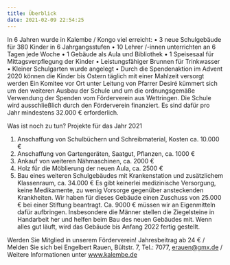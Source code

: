 ```yaml
---
title: Überblick
date: 2021-02-09 22:54:25
---
```

In 6 Jahren wurde in Kalembe / Kongo viel erreicht:
•	3 neue Schulgebäude für 380 Kinder in 6 Jahrgangsstufen
•	10 Lehrer /-innen unterrichten an 6 Tagen jede Woche
•	1 Gebäude als Aula und Bibliothek
•	1 Speisesaal für Mittagsverpflegung der Kinder
•	Leistungsfähiger Brunnen für Trinkwasser
•	Kleiner Schulgarten wurde angelegt
•	Durch die Spendenaktion im Advent 2020 können die Kinder 
bis Ostern täglich mit einer Mahlzeit versorgt werden
Ein Komitee vor Ort unter Leitung von Pfarrer Desiré kümmert sich um den weiteren Ausbau der Schule und um die ordnungsgemäße Verwendung der Spenden vom Förderverein aus Wettringen. Die Schule wird ausschließlich durch den Förderverein finanziert. Es sind dafür pro Jahr mindestens 32.000 € erforderlich.




<!-- more -->

Was ist noch zu tun? Projekte für das Jahr 2021
1.	Anschaffung von Schulbüchern und Schreibmaterial, Kosten ca. 10.000 €
2.	Anschaffung von Gartengeräten, Saatgut, Pflanzen,  ca. 1000 €
3.	Ankauf von weiteren Nähmaschinen,  ca. 2000 €
4.	Holz für die Möblierung der neuen Aula, ca. 2500 €
5.	Bau eines weiteren Schulgebäudes mit Krankenstation und zusätzlichem Klassenraum,  ca. 34.000 €
Es gibt keinerlei medizinische Versorgung, keine Medikamente, zu wenig Vorsorge gegenüber ansteckenden Krankheiten.
Wir haben für dieses Gebäude einen Zuschuss von 25.000 € bei einer Stiftung beantragt. Ca. 9000 € müssen wir an Eigenmitteln dafür aufbringen. Insbesondere die Männer stellen die Ziegelsteine in Handarbeit her und helfen beim Bau des neuen Gebäudes mit. Wenn alles gut läuft, wird das Gebäude bis Anfang 2022 fertig gestellt.

Werden Sie Mitglied in unserem Förderverein! Jahresbeitrag ab 24 € / Melden Sie sich bei Engelbert Rauen, Bültstr. 7,  Tel.: 7077,  erauen@gmx.de  /  Weitere Informationen unter  www.kalembe.de

